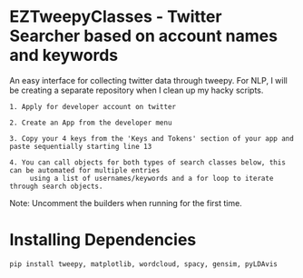# EZTweepyClasses - Twitter Searcher based on account names and keywords

An easy interface for collecting twitter data through tweepy. For NLP, I will be creating a separate repository when I clean up my hacky scripts. 

    1. Apply for developer account on twitter
 
    2. Create an App from the developer menu
  
    3. Copy your 4 keys from the 'Keys and Tokens' section of your app and paste sequentially starting line 13
  
    4. You can call objects for both types of search classes below, this can be automated for multiple entries
         using a list of usernames/keywords and a for loop to iterate through search objects.
 
 Note: Uncomment the builders when running for the first time.


# Installing Dependencies
    pip install tweepy, matplotlib, wordcloud, spacy, gensim, pyLDAvis

